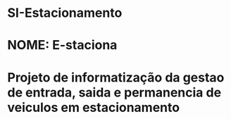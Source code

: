 # SI-Estacionamento
# NOME: E-staciona
# Projeto de informatização da gestao de entrada, saida e permanencia de veiculos em estacionamento
